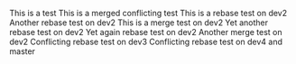 This is a test
This is a merged conflicting test
This is a rebase test on dev2
Another rebase test on dev2
This is a merge test on dev2
Yet another rebase test on dev2
Yet again rebase test on dev2
Another merge test on dev2
Conflicting rebase test on dev3
Conflicting rebase test on dev4 and master